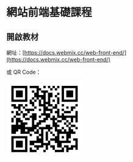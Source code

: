 # 網站前端基礎課程

## 開啟教材

網址：[https://docs.webmix.cc/web-front-end/](https://docs.webmix.cc/web-front-end/)

或 QR Code：

![](.gitbook/assets/web_front_end.png)

